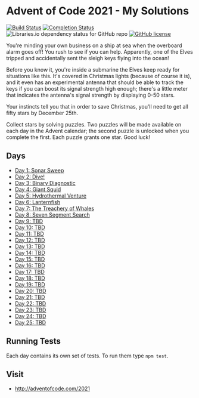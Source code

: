 # Advent of Code 2021 - My Solutions
[![Build Status](https://github.com/bedis-elacheche/advent-of-code-2021/workflows/build/badge.svg)](https://github.com/bedis-elacheche/advent-of-code-2021/actions)
[![Completion Status](https://img.shields.io/endpoint?url=https://raw.githubusercontent.com/bedis-elacheche/advent-of-code-2021/master/.github/badges/completion.json)](https://github.com/bedis-elacheche/advent-of-code-2021)
![Libraries.io dependency status for GitHub repo](https://img.shields.io/librariesio/github/bedis-elacheche/advent-of-code-2021)
[![GitHub license](https://img.shields.io/badge/license-MIT-blue.svg)](https://raw.githubusercontent.com/bedis-elacheche/advent-of-code-2021/master/LICENSE)

You're minding your own business on a ship at sea when the overboard alarm goes off! You rush to see if you can help. Apparently, one of the Elves tripped and accidentally sent the sleigh keys flying into the ocean!

Before you know it, you're inside a submarine the Elves keep ready for situations like this. It's covered in Christmas lights (because of course it is), and it even has an experimental antenna that should be able to track the keys if you can boost its signal strength high enough; there's a little meter that indicates the antenna's signal strength by displaying 0-50 stars.

Your instincts tell you that in order to save Christmas, you'll need to get all fifty stars by December 25th.

Collect stars by solving puzzles. Two puzzles will be made available on each day in the Advent calendar; the second puzzle is unlocked when you complete the first. Each puzzle grants one star. Good luck!

## Days

- [Day 1: Sonar Sweep](day-01/)
- [Day 2: Dive!](day-02/)
- [Day 3: Binary Diagnostic](day-03/)
- [Day 4: Giant Squid](day-04/)
- [Day 5: Hydrothermal Venture](day-05/)
- [Day 6: Lanternfish](day-06/)
- [Day 7: The Treachery of Whales](day-07/)
- [Day 8: Seven Segment Search](day-08/)
- [Day 9: TBD](day-09/)
- [Day 10: TBD](day-10/)
- [Day 11: TBD](day-11/)
- [Day 12: TBD](day-12/)
- [Day 13: TBD](day-13/)
- [Day 14: TBD](day-14/)
- [Day 15: TBD](day-15/)
- [Day 16: TBD](day-16/)
- [Day 17: TBD](day-17/)
- [Day 18: TBD](day-18/)
- [Day 19: TBD](day-19/)
- [Day 20: TBD](day-20/)
- [Day 21: TBD](day-21/)
- [Day 22: TBD](day-22/)
- [Day 23: TBD](day-23/)
- [Day 24: TBD](day-24/)
- [Day 25: TBD](day-25/)

## Running Tests

Each day contains its own set of tests. To run them type `npm test`.

## Visit
- http://adventofcode.com/2021
